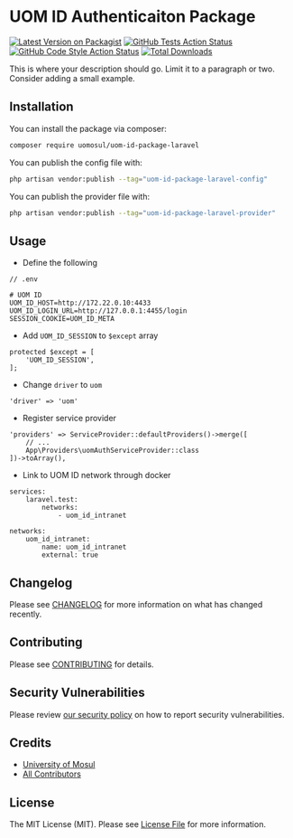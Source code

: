 # UOM ID Authenticaiton Package

[![Latest Version on Packagist](https://img.shields.io/packagist/v/uomosul/uom-id-package-laravel.svg?style=flat-square)](https://packagist.org/packages/uomosul/uom-id-package-laravel)
[![GitHub Tests Action Status](https://img.shields.io/github/actions/workflow/status/uomosul/uom-id-package-laravel/run-tests.yml?branch=main&label=tests&style=flat-square)](https://github.com/uomosul/uom-id-package-laravel/actions?query=workflow%3Arun-tests+branch%3Amain)
[![GitHub Code Style Action Status](https://img.shields.io/github/actions/workflow/status/uomosul/uom-id-package-laravel/fix-php-code-style-issues.yml?branch=main&label=code%20style&style=flat-square)](https://github.com/uomosul/uom-id-package-laravel/actions?query=workflow%3A"Fix+PHP+code+style+issues"+branch%3Amain)
[![Total Downloads](https://img.shields.io/packagist/dt/uomosul/uom-id-package-laravel.svg?style=flat-square)](https://packagist.org/packages/uomosul/uom-id-package-laravel)

This is where your description should go. Limit it to a paragraph or two. Consider adding a small example.

## Installation

You can install the package via composer:

```bash
composer require uomosul/uom-id-package-laravel
```

You can publish the config file with:

```bash
php artisan vendor:publish --tag="uom-id-package-laravel-config"
```

You can publish the provider file with:

```bash
php artisan vendor:publish --tag="uom-id-package-laravel-provider"
```

## Usage

- Define the following

```
// .env

# UOM ID
UOM_ID_HOST=http://172.22.0.10:4433
UOM_ID_LOGIN_URL=http://127.0.0.1:4455/login
SESSION_COOKIE=UOM_ID_META
```

- Add `UOM_ID_SESSION` to `$except` array

```
protected $except = [
    'UOM_ID_SESSION',
];
```

- Change `driver` to `uom`

```
'driver' => 'uom'
```

- Register service provider

```
'providers' => ServiceProvider::defaultProviders()->merge([
    // ...
    App\Providers\uomAuthServiceProvider::class
])->toArray(),
```

- Link to UOM ID network through docker

```
services:
    laravel.test:
        networks:
            - uom_id_intranet

networks:
    uom_id_intranet:
        name: uom_id_intranet
        external: true
```

## Changelog

Please see [CHANGELOG](CHANGELOG.md) for more information on what has changed recently.

## Contributing

Please see [CONTRIBUTING](CONTRIBUTING.md) for details.

## Security Vulnerabilities

Please review [our security policy](../../security/policy) on how to report security vulnerabilities.

## Credits

- [University of Mosul](https://github.com/uomosul)
- [All Contributors](../../contributors)

## License

The MIT License (MIT). Please see [License File](LICENSE.md) for more information.
